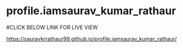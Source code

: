 # profile.iamsaurav_kumar_rathaur

#CLICK BELOW LINK FOR LIVE VIEW

https://sauravkrrathaur99.github.io/profile.iamsaurav_kumar_rathaur/
